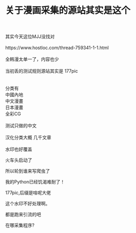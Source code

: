 # 关于漫画采集的源站其实是这个


<br />
<br />
其实今天这位MJJ没找对<br />
<br />
https://www.hostloc.com/thread-759341-1-1.html<br />
<br />
全韩漫太单一了，内容也少<br />
<br />
当初丢的测试规则源站其实是 177pic<br />
<br />
<br />
分类有<br />
中國內地<br />
中文漫畫<br />
日本漫畫<br />
全彩CG<br />
<br />
测试只做的中文<br />
<br />
汉化分类大概 几千文章<br />
<br />
水印也好覆盖<br />


火车头启动了

所以轮到谁来写爬虫了

我的Python已经饥渴难耐了！

177pic,后缀是啥呢大佬

这个水印不好处理啊。

都是跑来引流的吧 <img src="static/image/smiley/yct/008.gif" smilieid="39" border="0" alt="" />

在哪采集程序?
